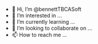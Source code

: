- 👋 Hi, I’m @bennettTBCASoft
- 👀 I’m interested in ...
- 🌱 I’m currently learning ...
- 💞️ I’m looking to collaborate on ...
- 📫 How to reach me ...

<!---
bennettTBCASoft/bennettTBCASoft is a ✨ special ✨ repository because its `README.md` (this file) appears on your GitHub profile.
You can click the Preview link to take a look at your changes.
--->
